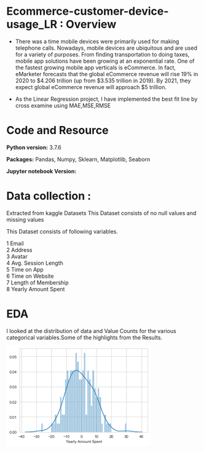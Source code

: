 # Ecommerce-customer-device-usage_LR : Overview

* There was a time mobile devices were primarily used for making telephone calls. Nowadays, mobile devices are ubiquitous and are used for a variety of purposes. From finding transportation to doing taxes, mobile app solutions have been growing at an exponential rate. One of the fastest growing mobile app verticals is eCommerce. In fact, eMarketer forecasts that the global eCommerce revenue will rise 19% in 2020 to $4.206 trillion (up from $3.535 trillion in 2019). By 2021, they expect global eCommerce revenue will approach $5 trillion. 

* As the Linear Regression project, I have implemented the best fit line by cross examine using MAE,MSE,RMSE


# Code and Resource 

**Python version:** 3.7.6

**Packages:** Pandas, Numpy, Sklearn, Matplotlib, Seaborn 

**Jupyter notebook Version:**



# Data collection : 

Extracted from kaggle Datasets
This Dataset consists of no null values and missing values

This Dataset consists of following variables.

 1   Email                  
 2   Address                
 3   Avatar                 
 4   Avg. Session Length   
 5   Time on App           
 6   Time on Website       
 7   Length of Membership  
 8   Yearly Amount Spent 

 
# EDA

I looked at the distribution of data and Value Counts for the various categorical variables.Some of the highlights from the Results.


![alt text](https://github.com/Jyothif/Ecommerce-customer-device-usage_LR/blob/master/images/histogram_device_usage.png)





